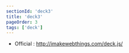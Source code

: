 ```yaml
---
sectionId: 'deck3'
title: 'deck3'
pageOrder: 3
tags: ['deck']
---
```

 * Official : http://imakewebthings.com/deck.js/
